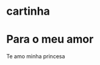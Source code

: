 # cartinha
<!DOCTYPE html>
<html lang="pt-br">
    <head>
        <title>Documento HTML mínimo</title>
        <meta charset="utf-8">
    </head>
    <body>
        <!-- isso é um comentário em HTML-->
		<h1>Para o meu amor</h1>
		<p>Te amo minha princesa</p>
    </body>
</html>
